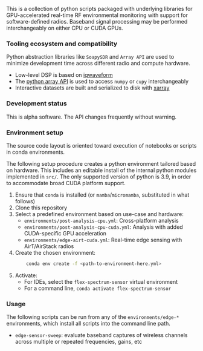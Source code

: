 This is a collection of python scripts packaged with underlying libraries for GPU-accelerated real-time RF environmental monitoring with support for software-defined radios. Baseband signal processing may be performed interchangeably on either CPU or CUDA GPUs.

### Tooling ecosystem and compatibility
Python abstraction libraries like `SoapySDR` and `Array API` are used to minimize development time across different radio and compute hardware.
* Low-level DSP is based on [iqwaveform](https://github.com/dgkuester/iqwaveform)
* The [python array API](https://data-apis.org/array-api/latest/) is used to access `numpy` or `cupy` interchangeably
* Interactive datasets are built and serialized to disk with [xarray](https://docs.xarray.dev/en/stable/)

### Development status
This is alpha software. The API changes frequently without warning.

### Environment setup
The source code layout is oriented toward execution of notebooks or scripts in conda environments.

The following setup procedure creates a python environment tailored based on hardware. This includes an editable install of the internal python modules implemented in `src/`. The only supported version of python is 3.9, in order to accommodate broad CUDA platform support. 

1. Ensure that `conda` is installed (or `mamba`/`micromamba`, substituted in what follows)
2. Clone this repository
3. Select a predefined environment based on use-case and hardware:
    - `environments/post-analysis-cpu.yml`: Cross-platform analysis
    - `environments/post-analysis-cpu-cuda.yml`: Analysis with added CUDA-specific GPU acceleration
    - `environments/edge-airt-cuda.yml`: Real-time edge sensing with AirT/AirStack radios
4. Create the chosen environment:
    ```sh
        conda env create -f <path-to-environment-here.yml>
    ```
4. Activate:
    - For IDEs, select the `flex-spectrum-sensor` virtual environment 
    - For a command line, `conda activate flex-spectrum-sensor`
  
### Usage
The following scripts can be run from any of the `environments/edge-*` environments, which install all scripts into the command line path. 
* `edge-sensor-sweep`: evaluate baseband captures of wireless channels across multiple or repeated frequencies, gains, etc
